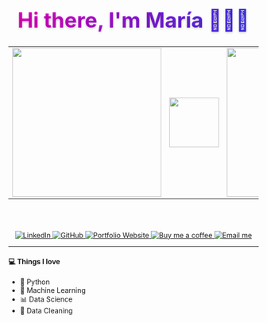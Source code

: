 <h1 align="center" style="background: linear-gradient(to right, #ff00cc, #3333ff); -webkit-background-clip: text; color: transparent; text-shadow: 0px 2px 4px rgba(0,0,0,0.2); font-size: 3em;">
  Hi there, I'm María 👋👩‍💻
</h1>

<table align="center" border="0" cellspacing="0" cellpadding="0" style="border-collapse: collapse;">
  <tr>
    <td><img src="https://media.giphy.com/media/Dh5q0sShxgp13DwrvG/giphy.gif" width="300px"></td>
    <td><img src="https://media.giphy.com/media/v1.Y2lkPWVjZjA1ZTQ3Yjg2MnI2dzh2YThqMXdpMmlwdGZqd3RhbGQweDd2eGczNG0wc3cwYSZlcD12MV9zdGlja2Vyc19zZWFyY2gmY3Q9cw/OZFMTlKGk9si5WKNSy/giphy.gif" width="100px"></td>
    <td><img src="images/typing6.gif" width="300px"></td>
  </tr>
</table>

<br><br>

<p align="center">
  <a href="https://www.linkedin.com/in/mariaaguileragarcia/">
    <img src="https://img.shields.io/badge/-LinkedIn-306EA8?style=flat&logo=linkedin&logoColor=white" alt="LinkedIn">
  </a>
  <a href="https://www.github.com/maria-aguilera">
    <img src="https://img.shields.io/badge/-GitHub-2F2F2F?style=flat&logo=github&logoColor=white" alt="GitHub">
  </a>
  <a href="https://maria-aguilera.github.io/">
    <img src="https://img.shields.io/badge/Portfolio%20Website%20-8A2BE2?style=flat&logo=Homeassistant&logoColor=white" alt="Portfolio Website">
  </a>
  <a href="https://coff.ee/mariaaguilera">
    <img src="https://img.shields.io/badge/-Buy_me_a_coffee-yellow?style=flat&logo=buymeacoffee&logoColor=white" alt="Buy me a coffee">
  </a>
  <a href="mailto:mariaaguilera979797@gmail.com">
    <img src="https://img.shields.io/badge/Email%20me%20-D14836?style=flat&logo=gmail&logoColor=white" alt="Email me">
  </a>
</p>

---

#### 💻 **Things I love**

* 🐍 Python  
* 🤖 Machine Learning  
* 📊 Data Science  
* 🧹 Data Cleaning